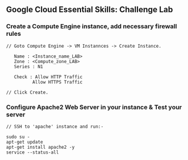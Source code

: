 ## Google Cloud Essential Skills: Challenge Lab ##

### Create a Compute Engine instance, add necessary firewall rules
```
// Goto Compute Engine -> VM Instannces -> Create Instance.
   
   Name : <Instance_name_LAB>
   Zone : <Compute_zone_LAB>
   Series : N1
   
   Check : Allow HTTP Traffic
          Allow HTTPS Traffic
          
// Click Create.
```
### Configure Apache2 Web Server in your instance & Test your server
```
// SSH to 'apache' instance and run:-

sudo su -
apt-get update
apt-get install apache2 -y
service --status-all
```
